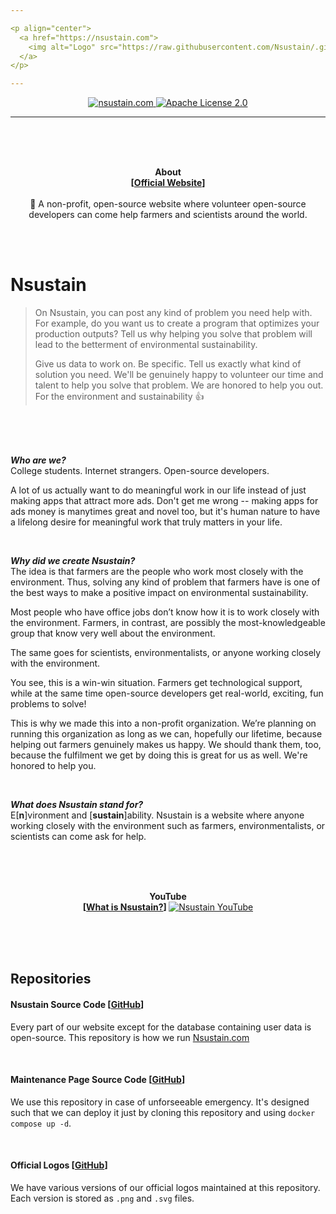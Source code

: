 ```yaml
---

<p align="center">
  <a href="https://nsustain.com">
    <img alt="Logo" src="https://raw.githubusercontent.com/Nsustain/.github/main/logo/logo-github.png" width="350">
  </a>
</p>

---
```


<p align="center">
  <a href="https://github.com/Nsustain/nsustain.com">
    <img alt="nsustain.com" src="https://user-images.githubusercontent.com/19341857/184772201-ff14bc28-b7a7-4bec-bef5-52625acd0544.svg">
  </a>
  <a href="https://github.com/Nsustain/nsustain.com/blob/main/LICENSE">
    <img alt="Apache License 2.0" src="https://user-images.githubusercontent.com/19341857/184765929-fec61d10-d714-488e-94c7-153e00070a2d.svg">
  </a>
</p>

---

<br>
<br>
<br>

<p align="center">
  <b>
    About<br>
    [<a href="https://nsustain.com">Official Website</a>]
  </b>
  <br>
  <br>
  🌳 A non-profit, open-source website where volunteer open-source developers can come help farmers and scientists around the world.
</p>

<br>
<br>

# Nsustain
> On Nsustain, you can post any kind of problem you need help with. For example, do you want us to create a program that optimizes your production outputs? Tell us why helping you solve that problem will lead to the betterment of environmental sustainability.
>
> Give us data to work on. Be specific. Tell us exactly what kind of solution you need. We'll be genuinely happy to volunteer our time and talent to help you solve that problem. We are honored to help you out. For the environment and sustainability 👍

<br>
<br>
<br>

***Who are we?***<br>
College students. Internet strangers.
Open-source developers.

A lot of us actually
want to do meaningful work in our life instead
of just making apps that attract more ads.
Don't get me wrong -- making apps for
ads money is manytimes great and novel too, but it's
human nature to have a lifelong desire
for meaningful work that truly matters in your life.

<br>

***Why did we create Nsustain?***<br>
The idea is that farmers are the people who work most
closely with the environment. Thus, solving any kind of
problem that farmers have is one of the best ways to make
a positive impact on environmental sustainability.

Most people who have office jobs don’t know how it is
to work closely with the environment. Farmers, in contrast,
are possibly the most-knowledgeable group that know very well
about the environment.

The same goes for scientists, environmentalists,
or anyone working closely with the environment.

You see, this is a win-win situation. Farmers get technological
support, while at the same time open-source developers get real-world,
exciting, fun problems to solve!

This is why we made this into a non-profit organization.
We’re planning on running this organization as long as
we can, hopefully our lifetime, because helping out farmers
genuinely makes us happy. We should thank them, too,
because the fulfilment we get by doing this is great
for us as well. We're honored to help you.

<br>

***What does Nsustain stand for?***<br>
E[<b>n</b>]vironment and
[<b>sustain</b>]ability.
Nsustain is a website where anyone working closely with
the environment such as farmers, environmentalists, or scientists
can come ask for help.

<br>
<br>
<br>

<p align="center">
  <b>
    YouTube<br>
    [<a href="https://youtu.be/E8JAcw1SJLA">What is Nsustain?</a>]
  </b>
  <a href="https://youtu.be/E8JAcw1SJLA" target="_blank">
    <img src="https://img.youtube.com/vi/E8JAcw1SJLA/maxresdefault.jpg" alt="Nsustain YouTube" />
  </a>
</p>


<br>
<br>
<br>

## Repositories

#### Nsustain Source Code [[GitHub](https://github.com/Nsustain/nsustain.com)]

Every part of our website
except for the database containing user data
is open-source. This repository is how we run
[Nsustain.com](https://nsustain.com)

<br>

#### Maintenance Page Source Code [[GitHub](https://github.com/Nsustain/maintenance-page)]

We use this repository in case of
unforseeable emergency. It's designed such that
we can deploy it just by cloning
this repository and using
`docker compose up -d`.

<br>

#### Official Logos [[GitHub](https://github.com/Nsustain/.github)]

We have various versions of our official
logos maintained at this repository.
Each version is stored as `.png` and
`.svg` files.
